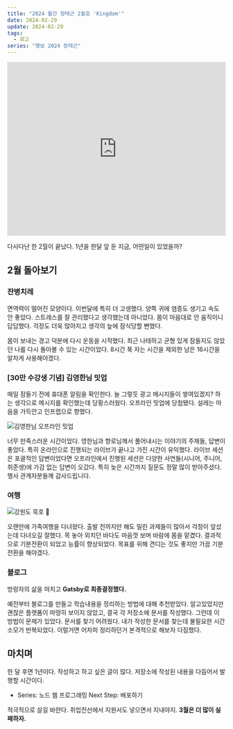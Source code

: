 ```yaml
---
title: "2024 월간 장태근 2월호 'Kingdom'"
date: 2024-02-29
update: 2024-02-29
tags:
  - 회고
series: "행보 2024 장태근"
---
```


<iframe width="100%" height="400" src="https://www.youtube.com/embed/QM8UMOERycA?si=inBabkaqWiS-qaEC" title="YouTube video player" frameborder="0" allow="accelerometer; autoplay; clipboard-write; encrypted-media; gyroscope; picture-in-picture; web-share" referrerpolicy="strict-origin-when-cross-origin" allowfullscreen></iframe>

다사다난 한 2월이 끝났다. 1년을 한달 앞 둔 지금, 어떤일이 있었을까?

## 2월 돌아보기

### 잔병치레

면역력이 떨어진 모양이다. 이번달에 특히 더 고생했다. 양쪽 귀에 염증도 생기고 속도 안 좋았다. 스트레스를 잘 관리했다고 생각했는데 아니었다.
몸이 마음대로 안 움직이니 답답했다. 걱정도 더욱 많아지고 생각의 늪에 잠식당할 뻔했다.

몸이 보내는 경고 덕분에 다시 운동을 시작했다. 최근 나태하고 균형 있게 잠들지도 않았던 나를 다시 돌아볼 수 있는 시간이었다.
8시간 푹 자는 시간을 제외한 남은 16시간을 알차게 사용해야겠다.

### [30만 수강생 기념] 김영한님 밋업

매일 잠들기 전에 휴대폰 알림을 확인한다. 늘 그렇듯 광고 메시지들이 쌓여있겠지? 하는 생각으로 메시지를 확인했는데 당황스러웠다. 오프라인 밋업에 당첨됐다.
설레는 마음을 가득안고 인프랩으로 향했다.

![김영한님 오프라인 밋업](inflearn-meet-up.png)

너무 만족스러운 시간이었다. 영한님과 향로님께서 풀어내시는 이야기의 주제들, 답변이 좋았다. 특히 온라인으로 진행되는 라이브가 끝나고 가진 시간이 유익했다.
라이브 세션은 포괄적인 답변이었다면 오프라인에서 진행된 세션은 다양한 사연들(시니어, 주니어, 취준생)에 가감 없는 답변이 오갔다.
특히 늦은 시간까지 질문도 정말 많이 받아주셨다. 행사 관계자분들께 감사드립니다.

### 여행

![강원도 묵호 🌅](sunset.png)

오랜만에 가족여행을 다녀왔다. 출발 전까지만 해도 밀린 과제들이 많아서 걱정이 앞섰는데 다녀오길 잘했다. 목 놓아 외치던 바다도 마음껏 보며 바람에 몸을 맡겼다.
결과적으로 기분전환이 되었고 능률이 향상되었다. 목표를 위해 견디는 것도 좋지만 가끔 기분전환을 해야겠다.

### 블로그

방랑자의 삶을 마치고 **Gatsby로 최종결정했다.**

예전부터 블로그를 만들고 학습내용을 정리하는 방법에 대해 추천받았다. 알고있었지만 괜찮은 플랫폼이 마땅히 보이지 않았고, 결국 각 저장소에 문서를 작성했다.
그런데 이 방법이 문제가 있었다. 문서를 찾기 어려웠다. 내가 작성한 문서를 찾는데 불필요한 시간 소모가 반복되었다. 이럴거면 어차피 정리하던거 본격적으로 해보자 다짐했다.

## 마치며

한 달 후면 1년이다. 작성하고 하고 싶은 글이 많다. 저장소에 작성된 내용을 다듬어서 발행할 시간이다.

* Series: 노드 웹 프로그래밍 Next Step: 배포하기

적극적으로 살길 바란다. 취업전선에서 지원서도 넣으면서 지내야지. **3월은 더 많이 실패하자.**
